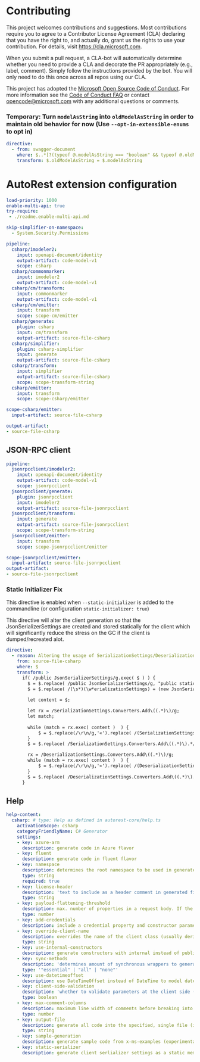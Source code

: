 
# Contributing

This project welcomes contributions and suggestions.  Most contributions require you to agree to a
Contributor License Agreement (CLA) declaring that you have the right to, and actually do, grant us
the rights to use your contribution. For details, visit https://cla.microsoft.com.

When you submit a pull request, a CLA-bot will automatically determine whether you need to provide
a CLA and decorate the PR appropriately (e.g., label, comment). Simply follow the instructions
provided by the bot. You will only need to do this once across all repos using our CLA.

This project has adopted the [Microsoft Open Source Code of Conduct](https://opensource.microsoft.com/codeofconduct/).
For more information see the [Code of Conduct FAQ](https://opensource.microsoft.com/codeofconduct/faq/) or
contact [opencode@microsoft.com](mailto:opencode@microsoft.com) with any additional questions or comments.

### Temporary: Turn `modelAsString` into `oldModelAsString` in order to maintain old behavior for now (Use `--opt-in-extensible-enums` to opt in)

``` yaml !$(opt-in-extensible-enums)
directive:
  - from: swagger-document
    where: $..*[?(typeof @.modelAsString === "boolean" && typeof @.oldModelAsString !== "boolean")]
    transform: $.oldModelAsString = $.modelAsString
```

# AutoRest extension configuration

``` yaml
load-priority: 1000
enable-multi-api: true
try-require:
 - ./readme.enable-multi-api.md

skip-simplifier-on-namespace: 
  - System.Security.Permissions

pipeline:
  csharp/imodeler2:
    input: openapi-document/identity
    output-artifact: code-model-v1
    scope: csharp
  csharp/commonmarker:
    input: imodeler2
    output-artifact: code-model-v1
  csharp/cm/transform:
    input: commonmarker
    output-artifact: code-model-v1
  csharp/cm/emitter:
    input: transform
    scope: scope-cm/emitter
  csharp/generate:
    plugin: csharp
    input: cm/transform
    output-artifact: source-file-csharp
  csharp/simplifier:
    plugin: csharp-simplifier
    input: generate
    output-artifact: source-file-csharp
  csharp/transform:
    input: simplifier
    output-artifact: source-file-csharp
    scope: scope-transform-string
  csharp/emitter:
    input: transform
    scope: scope-csharp/emitter

scope-csharp/emitter:
  input-artifact: source-file-csharp

output-artifact:
- source-file-csharp
```

## JSON-RPC client

``` yaml
pipeline:
  jsonrpcclient/imodeler2:
    input: openapi-document/identity
    output-artifact: code-model-v1
    scope: jsonrpcclient
  jsonrpcclient/generate:
    plugin: jsonrpcclient
    input: imodeler2
    output-artifact: source-file-jsonrpcclient
  jsonrpcclient/transform:
    input: generate
    output-artifact: source-file-jsonrpcclient
    scope: scope-transform-string
  jsonrpcclient/emitter:
    input: transform
    scope: scope-jsonrpcclient/emitter

scope-jsonrpcclient/emitter:
  input-artifact: source-file-jsonrpcclient
output-artifact:
- source-file-jsonrpcclient
```

### Static Initializer Fix
This directive is enabled when `--static-initializer` is added to the commandline (or configuration `static-initializer: true`)

This directive will alter the client generation so that the JsonSerializerSettings are created and stored statically for the client
which will significantly reduce the stress on the GC if the client is dumped/recreated alot.

``` yaml $(static-serializer)
directive: 
  - reason: Altering the usage of SerializationSettings/DeserializationSettings to use a static instance instead.
    from: source-file-csharp
    where: $
    transform: > 
      if( /public JsonSerializerSettings/g.exec( $ ) ) {
        $ = $.replace( /public JsonSerializerSettings/g, "public static JsonSerializerSettings" );
        $ = $.replace( /(\s*)(\w*erializationSettings) = (new JsonSerializerSettings)/g, "$1$2 = $2 ?? $3" );
        
        let content = $;

        let rx = /SerializationSettings.Converters.Add\((.*)\)/g;
        let match;
        
        while (match = rx.exec( content )  ) {
            $ = $.replace(/\r\n/g,'«').replace( /(SerializationSettings = SerializationSettings.*?Converters = new List<JsonConverter>.*?{.*?new.*?\))/m, `$1,\n                        ${match[1]}`).replace(/«/g,'\r\n' );
        }
        $ = $.replace( /SerializationSettings.Converters.Add\((.*)\).*/g , '');

        rx = /DeserializationSettings.Converters.Add\((.*)\)/g;
        while (match = rx.exec( content )  ) {
            $ = $.replace(/\r\n/g,'«').replace( /(DeserializationSettings = DeserializationSettings.*?Converters = new List<JsonConverter>.*?{.*?new.*?\))/m, `$1,\n                        ${match[1]}`).replace(/«/g,'\r\n' );
        }
        $ = $.replace( /DeserializationSettings.Converters.Add\((.*)\).*/g , '');
      } 
```



## Help

``` yaml
help-content:
  csharp: # type: Help as defined in autorest-core/help.ts
    activationScope: csharp
    categoryFriendlyName: C# Generator
    settings:
    - key: azure-arm
      description: generate code in Azure flavor
    - key: fluent
      description: generate code in fluent flavor
    - key: namespace
      description: determines the root namespace to be used in generated code
      type: string
      required: true
    - key: license-header
      description: 'text to include as a header comment in generated files (magic strings: MICROSOFT_MIT, MICROSOFT_APACHE, MICROSOFT_MIT_NO_VERSION, MICROSOFT_APACHE_NO_VERSION, MICROSOFT_MIT_NO_CODEGEN)'
      type: string
    - key: payload-flattening-threshold
      description: max. number of properties in a request body. If the number of properties in the request body is less than or equal to this value, these properties will be represented as individual method arguments instead
      type: number
    - key: add-credentials
      description: include a credential property and constructor parameter supporting different authentication behaviors
    - key: override-client-name
      description: overrides the name of the client class (usually derived from $.info.title)
      type: string
    - key: use-internal-constructors
      description: generate constructors with internal instead of public visibility (useful for convenience layers)
    - key: sync-methods
      description: 'determines amount of synchronous wrappers to generate; default: essential'
      type: '"essential" | "all" | "none"'
    - key: use-datetimeoffset
      description: use DateTimeOffset instead of DateTime to model date/time types
    - key: client-side-validation
      description: 'whether to validate parameters at the client side (according to OpenAPI definition) before making a request; default: true'
      type: boolean
    - key: max-comment-columns
      description: maximum line width of comments before breaking into a new line
      type: number
    - key: output-file
      description: generate all code into the specified, single file (instead of the usual folder structure)
      type: string
    - key: sample-generation
      description: generate sample code from x-ms-examples (experimental)
    - key: static-serializer
      description: generate client serlializer settings as a static member (experimental)
```

